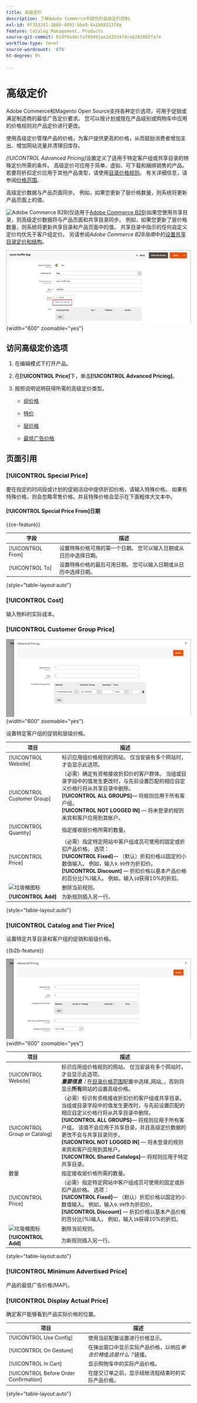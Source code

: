 ```yaml
---
title: 高级定价
description: 了解Adobe Commerce中提供的高级定价控制。
exl-id: 0f353341-1b6b-4093-bba9-4a1b88323f8a
feature: Catalog Management, Products
source-git-commit: 61df9a4bcfaf09491ae2d353478ceb281082fa74
workflow-type: tm+mt
source-wordcount: '874'
ht-degree: 0%

---
```


# 高级定价

Adobe Commerce和Magento Open Source支持各种定价选项，可用于促销或满足制造商的最低广告定价要求。 您可以按计划或按在产品级别或购物车中应用的价格规则对产品定价进行更改。

使用高级定价管理产品的价格，为客户提供更高的价格，从而鼓励消费者增加支出、增加网站流量并清理旧库存。

_[!UICONTROL Advanced Pricing]_&#x200B;设置定义了适用于特定客户组或共享目录的特殊定价所需的条件。 高级定价可应用于简单、虚拟、可下载和捆绑销售的产品。 若要将折扣定价应用于其他产品类型，请使用[目录价格规则](../merchandising-promotions/price-rules-catalog.md)。 有关详细信息，请参阅[价格范围](catalog-price-scope.md)。

高级定价数据与产品页面同步。 例如，如果您更新了层价格数量，则系统将更新产品页面上的值。

![Adobe Commerce B2B](../assets/b2b.svg)(仅适用于[Adobe Commerce B2B](./b2b/../introduction.md))如果您使用共享目录，则高级定价数据将与产品页面和共享目录同步。 例如，如果您更新了层价格数量，则系统将更新共享目录和产品页面中的值。 共享目录中指示的任何自定义定价均优先于客户组定价。 另请参阅&#x200B;_Adobe Commerce B2B指南_&#x200B;中的[设置共享目录定价和结构](https://experienceleague.adobe.com/docs/commerce-admin/b2b/shared-catalogs/define/catalog-shared-pricing-structure.html?lang=zh-Hans)。

![高级定价](./assets/product-pricing-advanced-link.png){width="600" zoomable="yes"}

## 访问高级定价选项

1. 在编辑模式下打开产品。

1. 在&#x200B;**[!UICONTROL Price]**&#x200B;下，单击&#x200B;**[!UICONTROL Advanced Pricing]**。

1. 按照说明说明获得所需的高级定价类型。

   - [组价格](product-price-group.md)

   - [特价](product-price-special.md)

   - [层价格](product-price-tier.md)

   - [最低广告价格](product-price-minimum-advertised.md)

## 页面引用

### [!UICONTROL Special Price]

要在指定的时间段或计划的促销活动中提供折扣价格，请输入特殊价格。 如果有特殊价格，则会忽略零售价格，并且特殊价格会显示在下面粗体大文本中。

#### [!UICONTROL Special Price From]日期

{{ce-feature}}

| 字段 | 描述 |
| ---- | ----------- |
| [!UICONTROL From] | 设置特殊价格可用的第一个日期。 您可以输入日期或从日历中选择日期。 |
| [!UICONTROL To] | 设置特殊价格的最后可用日期。 您可以输入日期或从日历中选择日期。 |

{style="table-layout:auto"}

### [!UICONTROL Cost]

输入物料的实际成本。

### [!UICONTROL Customer Group Price]

![高级定价](./assets/product-pricing-advanced-group-price.png){width="600" zoomable="yes"}

设置特定客户组的促销和层级价格。

| 项目 | 描述 |
| ---- | ----------- |
| [!UICONTROL Website] | 标识应用组价格规则的网站。 仅当安装有多个网站时，才会显示此选项。 |
| [!UICONTROL Customer Group] | （必需）确定有资格接收折扣价的客户群体。 当组或目录字段中的值发生更改时，与先前设置匹配的相应自定义价格行将从共享目录中删除。 <br/>**[!UICONTROL ALL GROUPS]**— 将规则应用于所有客户组。<br/>**[!UICONTROL NOT LOGGED IN]** — 将未登录的规则来宾和客户应用到其帐户。 |
| [!UICONTROL Quantity] | 指定接收层价格所需的数量。 |
| [!UICONTROL Price] | （必需）指定特定网站中客户组成员可使用的固定或折扣产品价格。 选项： <br/>**[!UICONTROL Fixed]**— （默认）折扣价格以固定的小数值输入。 例如，输入`9.99`作为折扣价。<br/>**[!UICONTROL Discount]** — 折扣价格以基本产品价格的百分比(%)输入。 例如，输入`10`获得10%的折扣。 |
| ![垃圾桶图标](../assets/icon-delete-trashcan-solid.png) | 删除当前规则。 |
| **[!UICONTROL Add]** | 为新规则插入另一行。 |

{style="table-layout:auto"}

### [!UICONTROL Catalog and Tier Price]

设置特定共享目录和客户组的促销和层级价格。

{{b2b-feature}}

![具有共享目录的B2B存储区的高级定价](./assets/product-pricing-advanced.png){width="600" zoomable="yes"}

| 项目 | 描述 |
|----|-----------|
| [!UICONTROL Website] | 标识应用组价格规则的网站。 仅当安装有多个网站时，才会显示此选项。 <br>**_重要信息：_**&#x200B;在[目录价格范围](catalog-price-scope.md)配置中选择_网站&#x200B;_，否则将显示&#x200B;**所有&#x200B;**&#x200B;网站的设置高级价格。 |
| [!UICONTROL Group or Catalog] | （必需）标识有资格接收折扣价的客户组或共享目录。 当组或目录字段中的值发生更改时，与先前设置匹配的相应自定义价格行将从共享目录中删除。 <br/>**[!UICONTROL ALL GROUPS]**— 将规则应用于所有客户组。 该值不会应用于共享目录，并且高级定价数据的更改不会与共享目录同步。<br/>**[!UICONTROL NOT LOGGED IN]** — 将未登录的规则来宾和客户应用到其帐户。<br/>**[!UICONTROL Shared Catalogs]**— 将规则应用于特定共享目录。 |
| 数量 | 指定接收层价格所需的数量。 |
| [!UICONTROL Price] | （必需）指定特定网站中客户组成员可使用的固定或折扣产品价格。 选项： <br/>**[!UICONTROL Fixed]**— （默认）折扣价格以固定的小数值输入。 例如，输入`9.99`作为折扣价。<br/>**[!UICONTROL Discount]** — 折扣价格以基本产品价格的百分比(%)输入。 例如，输入`10`获得10%的折扣。 |
| ![垃圾桶图标](../assets/icon-delete-trashcan-solid.png) | 删除当前规则。 |
| **[!UICONTROL Add]** | 为新规则插入另一行。 |

{style="table-layout:auto"}

### [!UICONTROL Minimum Advertised Price]

产品的最低广告价格(MAP)。

### [!UICONTROL Display Actual Price]

确定客户能够看到产品实际价格的位置。

| 项目 | 描述 |
|----|-----------|
| [!UICONTROL Use Config] | 使用当前配置设置进行价格显示。 |
| [!UICONTROL On Gesture] | 在弹出窗口中显示实际产品价格，以响应&#x200B;_单击价格_&#x200B;或&#x200B;_这是什么？_&#x200B;链接。 |
| [!UICONTROL In Cart] | 显示购物车中的实际产品价格。 |
| [!UICONTROL Before Order Confirmation] | 在提交订单之前，显示结账流程结束时的实际产品价格。 |

{style="table-layout:auto"}
